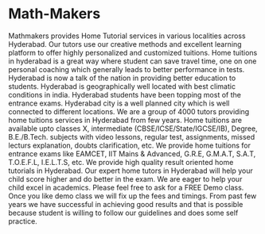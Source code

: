 # Math-Makers
Mathmakers  provides Home Tutorial services in various localities across Hyderabad. Our tutors use our creative methods and excellent learning platform to offer highly personalized and customized tuitions. Home tuitions in hyderabad is a great way where student can save travel time, one on one personal coaching which generally leads to better performance in tests. Hyderabad is now a talk of the nation in providing better education to students. Hyderabad is geographically well located with best climatic conditions in india. Hyderabad students have been topping most of the entrance exams. Hyderabad city is  a well planned city which is well connected to different locations.   We are a group of 4000 tutors providing home tuitions services in Hyderabad from few years. Home tuitions are available upto classes X, intermediate (CBSE/ICSE/State/IGCSE/IB), Degree, B.E./B.Tech. subjects with video lessons, regular test, assignments, missed lecturs explanation, doubts clarification, etc. We provide home tuitions for entrance exams like EAMCET, IIT Mains &amp; Advanced, G.R.E, G.M.A.T, S.A.T, T.O.E.F.L, I.E.L.T.S, etc.     We provide high quality result oriented home tutorials in Hyderabad. Our expert home tutors in Hyderabad will help your child score higher and do better in the exam.  We are eager to help your child excel in academics. Please feel free to ask for a FREE Demo class. Once you like demo class we will fix up the fees and timings. From past few years we have successful in achieving good results and that is possible because student is willing to follow our guidelines and does some self practice.
